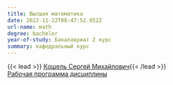 ```yaml
---
title: Высшая математика
date: 2022-11-22T08:47:52.952Z
url-name: math
degree: bachelor
year-of-study: Бакалавриат 2 курс
summary: кафедральный курс
---
```

{{< lead >}} [Кошель Сергей Михайлович](../../../about/staff/koshel){{< /lead >}} \
[Рабочая программа дисциплины](https://disk.yandex.ru/i/xqfJVBa-3p_4fQ)